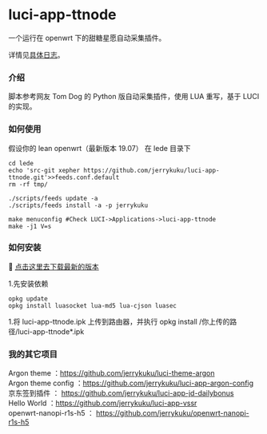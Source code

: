 # luci-app-ttnode

一个运行在 openwrt 下的甜糖星愿自动采集插件。

详情见[具体日志](./relnotes.txt)。

### 介绍

脚本参考网友 Tom Dog 的 Python 版自动采集插件，使用 LUA 重写，基于 LUCI 的实现。

### 如何使用

假设你的 lean openwrt（最新版本 19.07） 在 lede 目录下

```
cd lede
echo 'src-git xepher https://github.com/jerrykuku/luci-app-ttnode.git'>>feeds.conf.default
rm -rf tmp/

./scripts/feeds update -a
./scripts/feeds install -a -p jerrykuku

make menuconfig #Check LUCI->Applications->luci-app-ttnode
make -j1 V=s
```

### 如何安装

🛑 [点击这里去下载最新的版本](https://github.com/jerrykuku/luci-app-ttnode/releases)

1.先安装依赖

```
opkg update
opkg install luasocket lua-md5 lua-cjson luasec
```

1.将 luci-app-ttnode.ipk 上传到路由器，并执行 opkg install /你上传的路径/luci-app-ttnode\*.ipk

### 我的其它项目

Argon theme ：https://github.com/jerrykuku/luci-theme-argon  
Argon theme config ：https://github.com/jerrykuku/luci-app-argon-config  
京东签到插件 ： https://github.com/jerrykuku/luci-app-jd-dailybonus  
Hello World ：https://github.com/jerrykuku/luci-app-vssr  
openwrt-nanopi-r1s-h5 ： https://github.com/jerrykuku/openwrt-nanopi-r1s-h5
